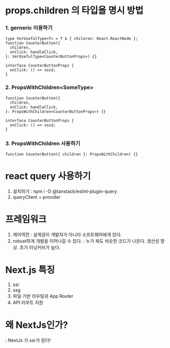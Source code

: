 # props.children 의 타입을 명시 방법

### 1. gerneric 이용하기
```
type VerUsefulType<T> = T & { chileren: React.ReactNode };
function CounterButton({
  children,
  onClick: handleClick,
}: VerUsefulType<CounterButtonProps>) {}

interface CounterButtonProps {
  onClick: () => void;
}
```

### 2. PropsWithChildren\<SomeType> 
```
function CounterButton({
  children,
  onClick: handleClick,
}: PropsWithChildren<CounterButtonProps>) {}

interface CounterButtonProps {
  onClick: () => void;
}
```

### 3. PropsWithChildren 사용하기
```
function CounterButton({ children }: PropsWithChildren) {}
```


# react query 사용하기
1. 설치하기 : npm i -D @tanstack/eslint-plugin-query
2. queryClient + provider

# 프레임워크
1. 제어역전 
  : 설계권이 개발자가 아니라 소프트웨어에게 있다.
2. robust하게 개발을 이어나갈 수 있다.
  : 누가 짜도 비슷한 코드가 나온다. 생산성 향상. 초기 러닝커브가 높다.

# Next.js 특징
1. ssr
2. ssg
3. 파일 기반 라우팅과 App Router
4. API 라우트 지원

# 왜 NextJs인가?
: NextJs 가 ssr가 된다!

